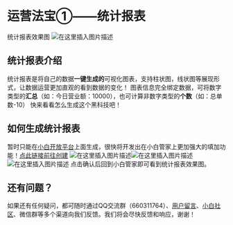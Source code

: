 
# 运营法宝①——统计报表
统计报表效果图
![在这里插入图片描述](http://cdn7.okayapi.com/0D19F4F8568B4232213F87FC45C03253_20190524133734_9ec94a757fb3e804db89d520c8b208bc.jpeg)

## 统计报表介绍
统计报表是将自己的数据**一键生成的**可视化图表，支持柱状图，线状图等展现形式，让数据运营更加直观的看到数据的变化！
图表信息完全绑定数据，可将数字类型的**汇总**（如：今日营业额：10000），也可计算非数字类型的**个数**（如：总单数-10）
快来看看怎么生成这个黑科技吧！
## 如何生成统计报表
暂时只能在[小白开放平台](http://open.yesapi.cn/?r=Data/TableReportManager)上面生成，很快将开发出在小白管家上更加强大的填加功能！[点此链接前往创建](http://open.yesapi.cn/?r=Data/TableReportManager)
![在这里插入图片描述](http://cdn7.okayapi.com/0D19F4F8568B4232213F87FC45C03253_20190524135349_3ea680af715f77b443845e04877178ef.png)![在这里插入图片描述](http://cdn7.okayapi.com/0D19F4F8568B4232213F87FC45C03253_20190524135709_16371794c99ce17f6208d5c699298977.jpeg)![在这里插入图片描述](http://cdn7.okayapi.com/0D19F4F8568B4232213F87FC45C03253_20190524140316_57438b062463cfe676886dc4bb67e6f2.jpeg)
点击确认后回到小白管家即可看到统计报表效果图。

## 还有问题？
如果还有任何疑问，都可随时通过QQ交流群（660311764）、[用户留言](http://open.yesapi.cn/?r=Site/Contact)、[小白社区](http://qa.phalapi.net/?/explore/category-7)、微信群等多个渠道向我们反馈。我们将会尽快反馈和响应，谢谢！